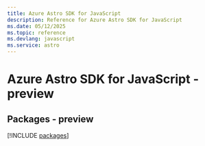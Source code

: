```yaml
---
title: Azure Astro SDK for JavaScript
description: Reference for Azure Astro SDK for JavaScript
ms.date: 05/12/2025
ms.topic: reference
ms.devlang: javascript
ms.service: astro
---
```

# Azure Astro SDK for JavaScript - preview
## Packages - preview
[!INCLUDE [packages](astro-index.md)]